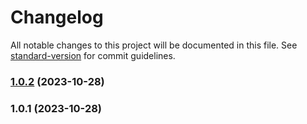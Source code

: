 # Changelog

All notable changes to this project will be documented in this file. See [standard-version](https://github.com/conventional-changelog/standard-version) for commit guidelines.

### [1.0.2](https://github.com/PawelGawlikDev/svelte-electron/compare/v1.0.1...v1.0.2) (2023-10-28)

### 1.0.1 (2023-10-28)
